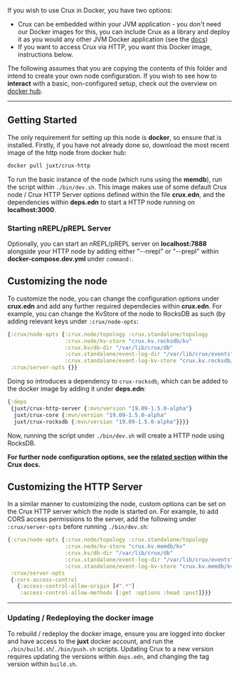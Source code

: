If you wish to use Crux in Docker, you have two options:
- Crux can be embedded within your JVM application - you don't need our Docker images for this, you can include Crux as a library and deploy it as you would any other JVM Docker application (see the [docs](https://opencrux.com/docs))
- If you want to access Crux via HTTP, you want this Docker image, instructions below.

The following assumes that you are copying the contents of this folder and intend to create your own node configuration. If you wish to see how to **interact** with a basic, non-configured setup, check out the overview on [docker hub](https://hub.docker.com/r/juxt/crux-http).

---
## Getting Started

The only requirement for setting up this node is **docker**, so ensure that is installed. Firstly, if you have not already done so,
download the most recent image of the http node from docker hub:

```bash
docker pull juxt/crux-http
```

To run the basic instance of the node (which runs using the **memdb**), run the script within `./bin/dev.sh`. This image makes use of
some default Crux node / Crux HTTP Server options defined within the file **crux.edn**, and the dependencies within **deps.edn** to
start a HTTP node running on **localhost:3000**.

### Starting nREPL/pREPL Server

Optionally, you can start an nREPL/pREPL server on **localhost:7888** alongside your HTTP node by adding either "--nrepl" or "--prepl" within **docker-compose.dev.yml** under `command:`.


## Customizing the node

To customize the node, you can change the configuration options under **crux.edn** and add any further required dependecies
within **crux.edn**. For example, you can change the KvStore of the node to RocksDB as such (by adding relevant keys under
`:crux/node-opts`:

```clojure
{:crux/node-opts {:crux.node/topology :crux.standalone/topology
                  :crux.node/kv-store "crux.kv.rocksdb/kv"
                  :crux.kv/db-dir "/var/lib/crux/db"
                  :crux.standalone/event-log-dir "/var/lib/crux/events"
                  :crux.standalone/event-log-kv-store "crux.kv.rocksdb/kv"}
 :crux/server-opts {}}
```

Doing so introduces a dependency to `crux-rocksdb`, which can be added to the docker image by adding it under **deps.edn**:

```clojure
{:deps
 {juxt/crux-http-server {:mvn/version "19.09-1.5.0-alpha"}
  juxt/crux-core {:mvn/version "19.09-1.5.0-alpha"
  juxt/crux-rocksdb {:mvn/version "19.09-1.5.0-alpha"}}}}
```

Now, running the script under `./bin/dev.sh` will create a HTTP node using RocksDB.

**For further node configuration options, see the [related section](https://opencrux.com/docs#configuration) within the Crux docs.**

## Customizing the HTTP Server

In a similar manner to customizing the node, custom options can be set on the Crux HTTP server which the node is started on.
For example, to add CORS access permissions to the server, add the following under `:crux/server-opts` before running `./bin/dev.sh`:

```clojure
{:crux/node-opts {:crux.node/topology :crux.standalone/topology
                  :crux.node/kv-store "crux.kv.memdb/kv"
                  :crux.kv/db-dir "/var/lib/crux/db"
                  :crux.standalone/event-log-dir "/var/lib/crux/events"
                  :crux.standalone/event-log-kv-store "crux.kv.memdb/kv"}
 :crux/server-opts
 {:cors-access-control
   {:access-control-allow-origin [#".*"]
    :access-control-allow-methods [:get :options :head :post]}}}
```

---

### Updating / Redeploying the docker image

To rebuild / redeploy the docker image, ensure you are logged into docker and have access to the **juxt** docker account, and run the `./bin/build.sh`/`./bin/push.sh` scripts. Updating Crux to a new version requires updating the versions within `deps.edn`, and changing the tag version within `build.sh`.

